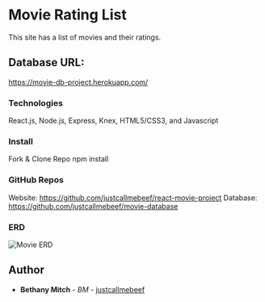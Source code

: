 # Movie Rating List

This site has a list of movies and their ratings.   

## Database URL: 

https://movie-db-project.herokuapp.com/

### Technologies 

React.js, Node.js, Express, Knex, HTML5/CSS3, and Javascript 

### Install

Fork & Clone Repo
npm install 

### GitHub Repos
Website: https://github.com/justcallmebeef/react-movie-project
Database: https://github.com/justcallmebeef/movie-database

### ERD 

![Movie ERD](assets/movie-erd)

## Author

* **Bethany Mitch** - *BM* - [justcallmebeef](https://github.com/justcallmebeef)